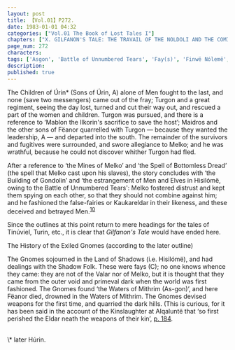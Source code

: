 ```yaml
---
layout: post
title: 【Vol.01】P272.
date: 1983-01-01 04:32
categories: ["Vol.01 The Book of Lost Tales I"]
chapters: ["X. GILFANON'S TALE: THE TRAVAIL OF THE NOLDOLI AND THE COMING OF MANKIND"]
page_num: 272
characters: 
tags: ['Asgon', 'Battle of Unnumbered Tears', 'Fay(s)', 'Finwë Nólemë', 'Sons of Fëanor', 'Gondolin', 'Gnomes', 'Hisilómë', 'Húrin', 'Ilkorin(s)', 'Kaukareldar', 'Kinslaughter', 'Kinslaying', 'Land of Shadow(s)', 'Alqaluntë', 'Mablon the Ilkorin', 'Maidros', 'Melko', 'Mithrim', 'Mines of Melko', 'Men', 'Shadow Folk', 'Spell of Bottomless Dread', 'the Tale of Tinúviel', 'Turgon', 'the Tale of Turambar', 'Úrín', 'Vale of Weeping Waters', 'Vale of Fountains']
description: 
published: true
---
```


The Children of Úrin\* (Sons of Úrin, A) alone of Men fought to the last, and none (save two messengers) came out of the fray; Turgon and a great regiment, seeing the day lost, turned and cut their way out, and rescued a part of the women and children. Turgon was pursued, and there is a reference to ‘Mablon the Ilkorin's sacrifice to save the host’; Maidros and the other sons of Fëanor quarrelled with Turgon — because they wanted the leadership, A — and departed into the south. The remainder of the survivors and fugitives were surrounded, and swore allegiance to Melko; and he was wrathful, because he could not discover whither Turgon had fled.

After a reference to ‘the Mines of Melko’ and ‘the Spell of Bottomless Dread’ (the spell that Melko cast upon his slaves), the story concludes with ‘the Building of Gondolin’ and ‘the estrangement of Men and Elves in Hisilómë, owing to the Battle of Unnumbered Tears': Melko fostered distrust and kept them spying on each other, so that they should not combine against him; and he fashioned the false-fairies or Kaukareldar in their likeness, and these deceived and betrayed Men.<SUP>[10]({{sitp.baseurl}}/vol01-p279)</SUP>

Since the outlines at this point return to mere headings for the tales of Tinúviel, Turin, etc., it is clear that <I>Gilfanon's Tale</I> would have ended here.

The History of the Exiled Gnomes (according to the later outline)

The Gnomes sojourned in the Land of Shadows (i.e. Hisilómë), and had dealings with the Shadow Folk. These were fays (C); no one knows whence they came: they are not of the Valar nor of Melko, but it is thought that they came from the outer void and primeval dark when the world was first fashioned. The Gnomes found ‘the Waters of Mithrim (As-gon)’, and here Fëanor died, drowned in the Waters of Mithrim. The Gnomes devised weapons for the first time, and quarried the dark hills. (This is curious, for it has been said in the account of the Kinslaughter at Alqaluntë that ‘so first perished the Eldar neath the weapons of their kin’, [p. 184]({{site.baseurl}}/vol01-p184).

<BR>
\* later Húrin.

